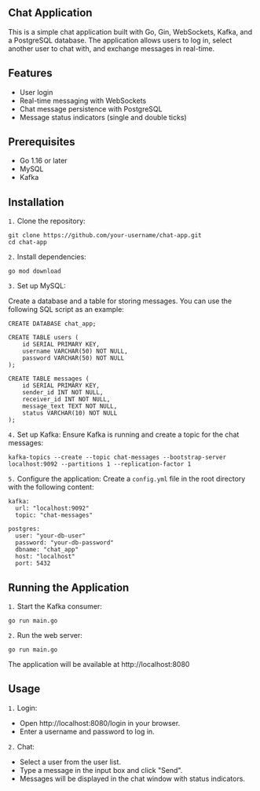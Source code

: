 ## Chat Application
This is a simple chat application built with Go, Gin, WebSockets, Kafka, and a PostgreSQL database. The application allows users to log in, select another user to chat with, and exchange messages in real-time.

## Features
* User login
* Real-time messaging with WebSockets
* Chat message persistence with PostgreSQL
* Message status indicators (single and double ticks)

## Prerequisites
* Go 1.16 or later
* MySQL
* Kafka

## Installation

`1.` Clone the repository:

```
git clone https://github.com/your-username/chat-app.git
cd chat-app
```

`2.` Install dependencies:

```
go mod download
```

`3.` Set up MySQL:

  Create a database and a table for storing messages. You can use the following SQL script as an example:
```
CREATE DATABASE chat_app;

CREATE TABLE users (
    id SERIAL PRIMARY KEY,
    username VARCHAR(50) NOT NULL,
    password VARCHAR(50) NOT NULL
);

CREATE TABLE messages (
    id SERIAL PRIMARY KEY,
    sender_id INT NOT NULL,
    receiver_id INT NOT NULL,
    message_text TEXT NOT NULL,
    status VARCHAR(10) NOT NULL
);

```

`4.` Set up Kafka:
Ensure Kafka is running and create a topic for the chat messages:
```
kafka-topics --create --topic chat-messages --bootstrap-server localhost:9092 --partitions 1 --replication-factor 1
```

`5.` Configure the application:
Create a `config.yml` file in the root directory with the following content:

```
kafka:
  url: "localhost:9092"
  topic: "chat-messages"

postgres:
  user: "your-db-user"
  password: "your-db-password"
  dbname: "chat_app"
  host: "localhost"
  port: 5432

```

  ## Running the Application
  `1.` Start the Kafka consumer:
  ```
  go run main.go
  ```
  `2.` Run the web server:
  ```
  go run main.go
  ```
  The application will be available at http://localhost:8080

  ## Usage
  `1.` Login:
   * Open http://localhost:8080/login in your browser.
   * Enter a username and password to log in.
     
  `2.` Chat:
   * Select a user from the user list.
   * Type a message in the input box and click "Send".
   * Messages will be displayed in the chat window with status indicators.


